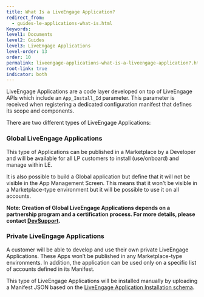```yaml
---
title: What Is a LiveEngage Application?
redirect_from:
  - guides-le-applications-what-is.html
Keywords:
level1: Documents
level2: Guides
level3: LiveEngage Applications
level-order: 13
order: 10
permalink: liveengage-applications-what-is-a-liveengage-application?.html
root-link: true
indicator: both
---
```


LiveEngage Applications are a code layer developed on top of LiveEngage APIs which include an `App_Install_Id` parameter. This parameter is received when registering a dedicated configuration manifest that defines its scope and components.

There are two different types of LiveEngage Applications:

### Global LiveEngage Applications

This type of Applications can be published in a Marketplace by a Developer and will be available for all LP customers to install (use/onboard) and manage within LE.

It is also possible to build a Global application but define that it will not be visible in the App Management Screen. This means that it won't be visible in a Marketplace-type environment but it will be possible to use it on all accounts.

**Note: Creation of Global LiveEngage Applications depends on a partnership program and a certification process. For more details, please contact [DevSupport](mailto:devsupport-lp@liveperson.com).**

### Private LiveEngage Applications

A customer will be able to develop and use their own private LiveEngage Applications. These Apps won’t be published in any Marketplace-type environments. In addition, the application can be used only on a specific list of accounts defined in its Manifest.

This type of LiveEngage Applications will be installed manually by uploading a Manifest JSON based on the [LiveEngage Application Installation schema](guides-le-applications-installing.html).
